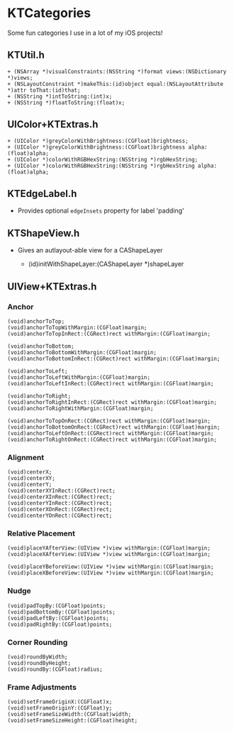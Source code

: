 # KTCategories

Some fun categories I use in a lot of my iOS projects!

## KTUtil.h

    + (NSArray *)visualConstraints:(NSString *)format views:(NSDictionary *)views;
    + (NSLayoutConstraint *)makeThis:(id)object equal:(NSLayoutAttribute *)attr toThat:(id)that;
    + (NSString *)intToString:(int)x;
    + (NSString *)floatToString:(float)x;

## UIColor+KTExtras.h

    + (UIColor *)greyColorWithBrightness:(CGFloat)brightness;
    + (UIColor *)greyColorWithBrightness:(CGFloat)brightness alpha:(float)alpha;
    + (UIColor *)colorWithRGBHexString:(NSString *)rgbHexString;
    + (UIColor *)colorWithRGBHexString:(NSString *)rgbHexString alpha:(float)alpha;

## KTEdgeLabel.h

* Provides optional `edgeInsets` property for label 'padding'

## KTShapeView.h

* Gives an autlayout-able view for a CAShapeLayer

    + (id)initWithShapeLayer:(CAShapeLayer *)shapeLayer

## UIView+KTExtras.h

### Anchor

    (void)anchorToTop;
    (void)anchorToTopWithMargin:(CGFloat)margin;
    (void)anchorToTopInRect:(CGRect)rect withMargin:(CGFloat)margin;

    (void)anchorToBottom;
    (void)anchorToBottomWithMargin:(CGFloat)margin;
    (void)anchorToBottomInRect:(CGRect)rect withMargin:(CGFloat)margin;

    (void)anchorToLeft;
    (void)anchorToLeftWithMargin:(CGFloat)margin;
    (void)anchorToLeftInRect:(CGRect)rect withMargin:(CGFloat)margin;

    (void)anchorToRight;
    (void)anchorToRightInRect:(CGRect)rect withMargin:(CGFloat)margin;
    (void)anchorToRightWithMargin:(CGFloat)margin;

    (void)anchorToTopOnRect:(CGRect)rect withMargin:(CGFloat)margin;
    (void)anchorToBottomOnRect:(CGRect)rect withMargin:(CGFloat)margin;
    (void)anchorToLeftOnRect:(CGRect)rect withMargin:(CGFloat)margin;
    (void)anchorToRightOnRect:(CGRect)rect withMargin:(CGFloat)margin;

### Alignment

    (void)centerX;
    (void)centerXY;
    (void)centerY;
    (void)centerXYInRect:(CGRect)rect;
    (void)centerXInRect:(CGRect)rect;
    (void)centerYInRect:(CGRect)rect;
    (void)centerXOnRect:(CGRect)rect;
    (void)centerYOnRect:(CGRect)rect;

### Relative Placement

    (void)placeYAfterView:(UIView *)view withMargin:(CGFloat)margin;
    (void)placeXAfterView:(UIView *)view withMargin:(CGFloat)margin;

    (void)placeYBeforeView:(UIView *)view withMargin:(CGFloat)margin;
    (void)placeXBeforeView:(UIView *)view withMargin:(CGFloat)margin;

### Nudge

    (void)padTopBy:(CGFloat)points;
    (void)padBottomBy:(CGFloat)points;
    (void)padLeftBy:(CGFloat)points;
    (void)padRightBy:(CGFloat)points;

### Corner Rounding

    (void)roundByWidth;
    (void)roundByHeight;
    (void)roundBy:(CGFloat)radius;

### Frame Adjustments

    (void)setFrameOriginX:(CGFloat)x;
    (void)setFrameOriginY:(CGFloat)y;
    (void)setFrameSizeWidth:(CGFloat)width;
    (void)setFrameSizeHeight:(CGFloat)height;



